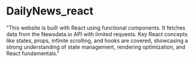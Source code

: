 # DailyNews_react
"This website is built with React using functional components. It fetches data from the Newsdata.io API with limited requests. Key React concepts like states, props, infinite scrolling, and hooks are covered, showcasing a strong understanding of state management, rendering optimization, and React fundamentals."
